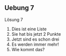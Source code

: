 ## Uebung  7
Lösung 7

1. Dies ist eine Liste
2. Sie hat bis jetzt 2 Punkte
3. Jetzt sind es schon drei
4. Es werden immer mehr!
5. Wie kommt das?
